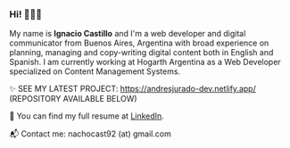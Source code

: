 ### Hi!  🙋🏼‍♂️

My name is **Ignacio Castillo** and I'm a web developer and digital communicator from Buenos Aires, Argentina with broad experience on planning, managing and copy-writing digital content both in English and Spanish. I am currently working at Hogarth Argentina as a Web Developer specialized on Content Management Systems.

✨ SEE MY LATEST PROJECT: https://andresjurado-dev.netlify.app/ (REPOSITORY AVAILABLE BELOW)

💼 You can find my full resume at [LinkedIn](https://www.linkedin.com/in/nachocast92).

📬 Contact me: nachocast92 (at) gmail.com
